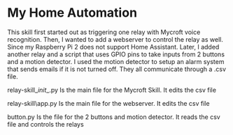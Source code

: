 # My Home Automation

This skill first started out as triggering one relay with Mycroft voice recognition. Then, I wanted to add a webserver to control the relay as well. Since my Raspberry Pi 2 does not support Home Assistant. Later, I added another relay and a script that uses GPIO pins to take inputs from 2 buttons and a motion detector. I used the motion detector to setup an alarm system that sends emails if it is not turned off. They all communicate through a .csv file.


relay-skill\__init__.py     Is the main file for the Mycroft Skill. It edits the csv file

relay-skill\app.py      Is the main file for the webserver. It edits the csv file 

button.py     Is the file for the 2 buttons and motion detector. It reads the csv file and controls the relays
